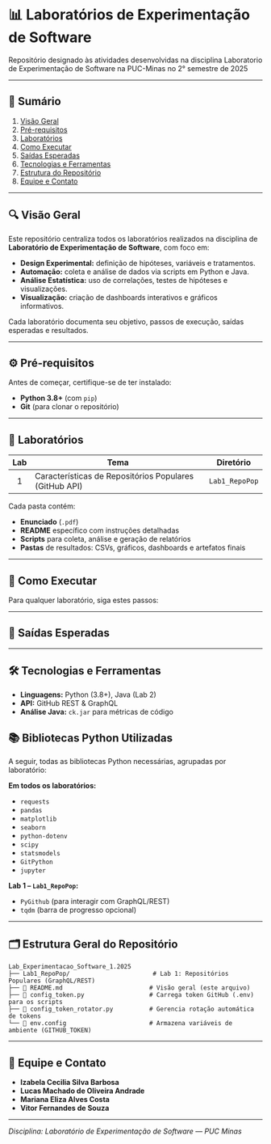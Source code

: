 # 📊 Laboratórios de Experimentação de Software

Repositório designado às atividades desenvolvidas na disciplina Laboratorio de Experimentação de Software na PUC-Minas no 2° semestre de 2025

---

## 📑 Sumário

1. [Visão Geral](#-visão-geral)
2. [Pré-requisitos](#-pré-requisitos)
3. [Laboratórios](#-laboratórios)
4. [Como Executar](#-como-executar)
5. [Saídas Esperadas](#-saídas-esperadas)
6. [Tecnologias e Ferramentas](#-tecnologias-e-ferramentas)
7. [Estrutura do Repositório](#-estrutura-do-repositório)
8. [Equipe e Contato](#-equipe-e-contato)

---

## 🔍 Visão Geral

Este repositório centraliza todos os laboratórios realizados na disciplina de **Laboratório de Experimentação de Software**, com foco em:

* **Design Experimental:** definição de hipóteses, variáveis e tratamentos.
* **Automação:** coleta e análise de dados via scripts em Python e Java.
* **Análise Estatística:** uso de correlações, testes de hipóteses e visualizações.
* **Visualização:** criação de dashboards interativos e gráficos informativos.

Cada laboratório documenta seu objetivo, passos de execução, saídas esperadas e resultados.

---

## ⚙️ Pré-requisitos

Antes de começar, certifique-se de ter instalado:

* **Python 3.8+** (com `pip`)
* **Git** (para clonar o repositório)
---

## 📌 Laboratórios

| Lab | Tema                                                   | Diretório         |
| :-: | ------------------------------------------------------ | ----------------- |
|  1  | Características de Repositórios Populares (GitHub API) | `Lab1_RepoPop`    |

Cada pasta contém:

* **Enunciado** (`.pdf`)
* **README** específico com instruções detalhadas
* **Scripts** para coleta, análise e geração de relatórios
* **Pastas** de resultados: CSVs, gráficos, dashboards e artefatos finais

---

## 🚀 Como Executar

Para qualquer laboratório, siga estes passos:

---

## 📂 Saídas Esperadas



---

## 🛠️ Tecnologias e Ferramentas

* **Linguagens:** Python (3.8+), Java (Lab 2)
* **API:** GitHub REST & GraphQL
* **Análise Java:** `ck.jar` para métricas de código

## 📚 Bibliotecas Python Utilizadas

A seguir, todas as bibliotecas Python necessárias, agrupadas por laboratório:

**Em todos os laboratórios:**

* `requests`
* `pandas`
* `matplotlib`
* `seaborn`
* `python-dotenv`
* `scipy`
* `statsmodels`
* `GitPython`
* `jupyter`

**Lab 1 – `Lab1_RepoPop`:**

* `PyGithub` (para interagir com GraphQL/REST)
* `tqdm` (barra de progresso opcional)

---

## 🗂️ Estrutura Geral do Repositório

```
Lab_Experimentacao_Software_1.2025
├── Lab1_RepoPop/                       # Lab 1: Repositórios Populares (GraphQL/REST)
├── 📄 README.md                        # Visão geral (este arquivo)
├── 📄 config_token.py                  # Carrega token GitHub (.env) para os scripts
├── 📄 config_token_rotator.py          # Gerencia rotação automática de tokens
└── 📄 env.config                       # Armazena variáveis de ambiente (GITHUB_TOKEN)
```

---

## 👥 Equipe e Contato

* **Izabela Cecilia Silva Barbosa**
* **Lucas Machado de Oliveira Andrade**
* **Mariana Eliza Alves Costa**
* **Vitor Fernandes de Souza**

---

*Disciplina: Laboratório de Experimentação de Software — PUC Minas*


